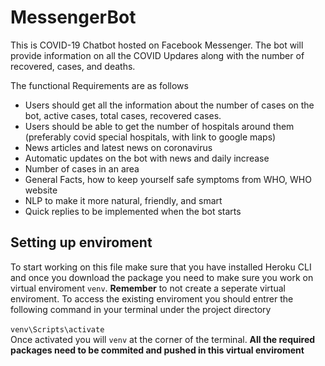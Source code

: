 # MessengerBot
This is COVID-19 Chatbot hosted on Facebook Messenger. The bot will provide information on all the COVID Updares along with the number of recovered, cases, and deaths. 

The functional Requirements are as follows 
* Users should get all the information about the number of cases on the bot, active cases, total cases, recovered cases.
* Users should be able to get the number of hospitals around them (preferably covid special hospitals, with link to google maps)
* News articles and latest news on coronavirus
* Automatic updates on the bot with news and daily increase
* Number of cases in an area
* General Facts, how to keep yourself safe symptoms from WHO, WHO website 
* NLP to make it more natural, friendly, and smart
* Quick replies to be implemented when the bot starts

## Setting up enviroment
To start working on this file make sure that you have installed Heroku CLI and once you download the package you need to make sure you work on virtual enviroment `venv`. 
**Remember** to not create a seperate virtual enviroment. To access the existing enviroment you should entrer the following command in your terminal under the project
directory <br /><br />
`venv\Scripts\activate` <br />
Once activated you will `venv` at the corner of the terminal. **All the required packages need to be commited and pushed in this virtual enviroment** 
